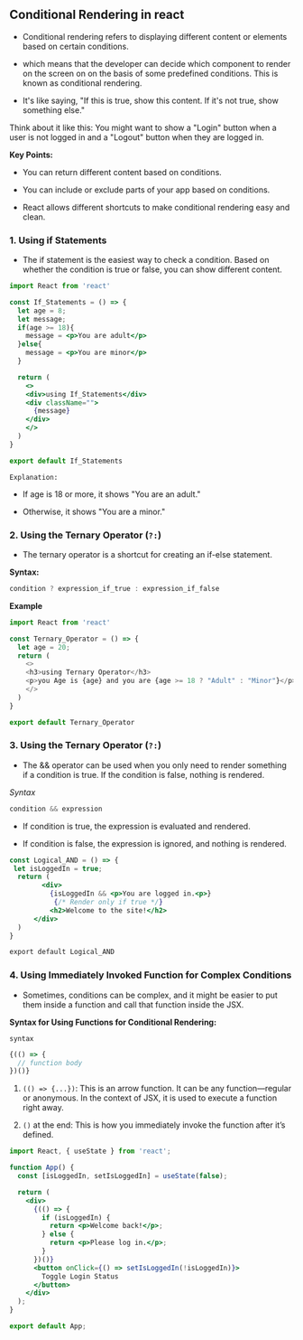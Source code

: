 ## Conditional Rendering in react

- Conditional rendering refers to displaying different content or elements based on certain conditions.

- which means that the developer can decide which component to render on the screen on on the basis of some predefined conditions. This is known as conditional rendering.

- It's like saying, "If this is true, show this content. If it's not true, show something else."

Think about it like this: You might want to show a "Login" button when a user is not logged in and a "Logout" button when they are logged in.

**Key Points:**

- You can return different content based on conditions.

- You can include or exclude parts of your app based on conditions.

- React allows different shortcuts to make conditional rendering easy and clean.

### 1. Using if Statements

- The if statement is the easiest way to check a condition. Based on whether the condition is true or false, you can show different content.

````jsx
import React from 'react'

const If_Statements = () => {
  let age = 8;
  let message;
  if(age >= 18){
    message = <p>You are adult</p>
  }else{
    message = <p>You are minor</p>
  }

  return (
    <>
    <div>using If_Statements</div>
    <div className="">
      {message}
    </div>
    </>
  )
}

export default If_Statements

````
`Explanation:`

- If age is 18 or more, it shows "You are an adult."

- Otherwise, it shows "You are a minor."

### 2. Using the Ternary Operator (`?:`)

- The ternary operator is a shortcut for creating an if-else statement. 

**Syntax:**

````jsx
condition ? expression_if_true : expression_if_false

````

**Example**

````js
import React from 'react'

const Ternary_Operator = () => {
  let age = 20;
  return (
    <>
    <h3>using Ternary Operator</h3>
    <p>you Age is {age} and you are {age >= 18 ? "Adult" : "Minor"}</p>
    </>
  )
}

export default Ternary_Operator

````


### 3. Using the Ternary Operator (`?:`)

- The && operator can be used when you only need to render something if a condition is true. If the condition is false, nothing is rendered.

*Syntax*

````jsx
condition && expression

````

- If condition is true, the expression is evaluated and rendered.

- If condition is false, the expression is ignored, and nothing is rendered.


````jsx
const Logical_AND = () => {
 let isLoggedIn = true;
  return (
        <div>
          {isLoggedIn && <p>You are logged in.<p>}
           {/* Render only if true */}
          <h2>Welcome to the site!</h2>
      </div>
  )
}

export default Logical_AND

````


### 4. Using Immediately Invoked Function for Complex Conditions

- Sometimes, conditions can be complex, and it might be easier to put them inside a function and call that function inside the JSX.

**Syntax for Using Functions for Conditional Rendering:**

`syntax`

````jsx
{(() => {
  // function body
})()}
````


1. `(() => {...})`: This is an arrow function. It can be any function—regular or anonymous. In the context of JSX, it is used to execute a function right away.

2. `()` at the end: This is how you immediately invoke the function after it’s defined.


````jsx
import React, { useState } from 'react';

function App() {
  const [isLoggedIn, setIsLoggedIn] = useState(false);

  return (
    <div>
      {(() => {
        if (isLoggedIn) {
          return <p>Welcome back!</p>;
        } else {
          return <p>Please log in.</p>;
        }
      })()}
      <button onClick={() => setIsLoggedIn(!isLoggedIn)}>
        Toggle Login Status
      </button>
    </div>
  );
}

export default App;


````